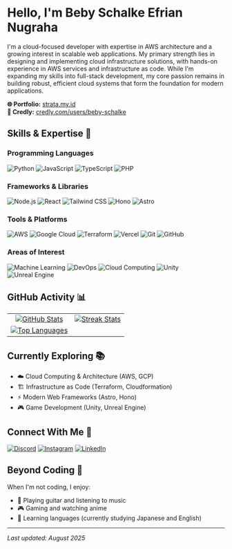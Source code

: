 # Hello, I'm Beby Schalke Efrian Nugraha

I'm a cloud-focused developer with expertise in AWS architecture and a growing interest in scalable web applications. My primary strength lies in designing and implementing cloud infrastructure solutions, with hands-on experience in AWS services and infrastructure as code. While I'm expanding my skills into full-stack development, my core passion remains in building robust, efficient cloud systems that form the foundation for modern applications.

**🌐 Portfolio:** [strata.my.id](https://strata.my.id)  
**📜 Credly:** [credly.com/users/beby-schalke](https://www.credly.com/users/beby-schalke)

## Skills & Expertise 🚀

### Programming Languages
![Python](https://img.shields.io/badge/Python-3776AB?style=flat&logo=python&logoColor=white)
![JavaScript](https://img.shields.io/badge/JavaScript-F7DF1E?style=flat&logo=javascript&logoColor=black)
![TypeScript](https://img.shields.io/badge/TypeScript-3178C6?style=flat&logo=typescript&logoColor=white)
![PHP](https://img.shields.io/badge/PHP-777BB4?style=flat&logo=php&logoColor=white)

### Frameworks & Libraries
![Node.js](https://img.shields.io/badge/Node.js-339933?style=flat&logo=node.js&logoColor=white)
![React](https://img.shields.io/badge/React-61DAFB?style=flat&logo=react&logoColor=black)
![Tailwind CSS](https://img.shields.io/badge/Tailwind_CSS-38B2AC?style=flat&logo=tailwind-css&logoColor=white)
![Hono](https://img.shields.io/badge/Hono-FF6E30?style=flat&logo=hono&logoColor=white)
![Astro](https://img.shields.io/badge/Astro-FF5D01?style=flat&logo=astro&logoColor=white)

### Tools & Platforms
![AWS](https://img.shields.io/badge/AWS-232F3E?style=flat&logo=amazon-aws&logoColor=white)
![Google Cloud](https://img.shields.io/badge/Google_Cloud-4285F4?style=flat&logo=google-cloud&logoColor=white)
![Terraform](https://img.shields.io/badge/Terraform-7B42BC?style=flat&logo=terraform&logoColor=white)
![Vercel](https://img.shields.io/badge/Vercel-000000?style=flat&logo=vercel&logoColor=white)
![Git](https://img.shields.io/badge/Git-F05032?style=flat&logo=git&logoColor=white)
![GitHub](https://img.shields.io/badge/GitHub-181717?style=flat&logo=github&logoColor=white)

### Areas of Interest
![Machine Learning](https://img.shields.io/badge/Machine_Learning-FF6F00?style=flat&logo=tensorflow&logoColor=white)
![DevOps](https://img.shields.io/badge/DevOps-007396?style=flat&logo=devops&logoColor=white)
![Cloud Computing](https://img.shields.io/badge/Cloud_Computing-FF9900?style=flat&logo=cloud&logoColor=white)
![Unity](https://img.shields.io/badge/Unity-000000?style=flat&logo=unity&logoColor=white)
![Unreal Engine](https://img.shields.io/badge/Unreal_Engine-313131?style=flat&logo=unreal-engine&logoColor=white)

## GitHub Activity 📊

| | |
| :---: | :---: |
| [![GitHub Stats](https://github-readme-stats.vercel.app/api?username=desxtra&show_icons=true&theme=tokyonight)](https://github.com/desxtra) | [![Streak Stats](https://github-readme-streak-stats.herokuapp.com/?user=desxtra&theme=tokyonight)](https://github.com/desxtra) |
| [![Top Languages](https://github-readme-stats.vercel.app/api/top-langs/?username=desxtra&layout=compact&theme=tokyonight)](https://github.com/desxtra) | |

## Currently Exploring 📚

- ☁️ Cloud Computing & Architecture (AWS, GCP)
- 🏗️ Infrastructure as Code (Terraform, Cloudformation)
- ⚡ Modern Web Frameworks (Astro, Hono)
- 🎮 Game Development (Unity, Unreal Engine)

## Connect With Me 🤝

[![Discord](https://img.shields.io/badge/Discord-7289DA?style=for-the-badge&logo=discord&logoColor=white)](https://discord.com/users/destraxion)
[![Instagram](https://img.shields.io/badge/Instagram-E4405F?style=for-the-badge&logo=instagram&logoColor=white)](https://instagram.com/destraxion)
[![LinkedIn](https://img.shields.io/badge/LinkedIn-0077B5?style=for-the-badge&logo=linkedin&logoColor=white)](https://linkedin.com/in/beby-schalke)

## Beyond Coding 🎸

When I'm not coding, I enjoy:
- 🎸 Playing guitar and listening to music
- 🎮 Gaming and watching anime
- 📗 Learning languages (currently studying Japanese and English)

---

*Last updated: August 2025*
